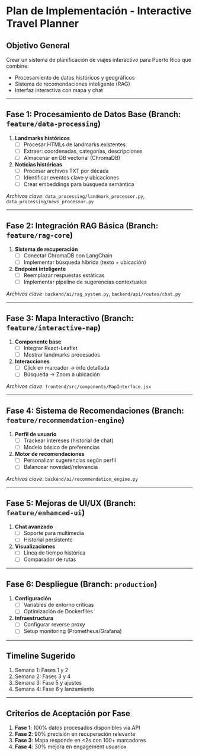 # Plan de Implementación - Interactive Travel Planner

## Objetivo General
Crear un sistema de planificación de viajes interactivo para Puerto Rico que combine:
- Procesamiento de datos históricos y geográficos
- Sistema de recomendaciones inteligente (RAG)
- Interfaz interactiva con mapa y chat

---

## Fase 1: Procesamiento de Datos Base (Branch: `feature/data-processing`)
1. **Landmarks históricos**
   - [ ] Procesar HTMLs de landmarks existentes
   - [ ] Extraer: coordenadas, categorías, descripciones
   - [ ] Almacenar en DB vectorial (ChromaDB)

2. **Noticias históricas**
   - [ ] Procesar archivos TXT por década
   - [ ] Identificar eventos clave y ubicaciones
   - [ ] Crear embeddings para búsqueda semántica

*Archivos clave*: 
`data_processing/landmark_processor.py`, 
`data_processing/news_processor.py`

---

## Fase 2: Integración RAG Básica (Branch: `feature/rag-core`)
1. **Sistema de recuperación**
   - [ ] Conectar ChromaDB con LangChain
   - [ ] Implementar búsqueda híbrida (texto + ubicación)

2. **Endpoint inteligente**
   - [ ] Reemplazar respuestas estáticas
   - [ ] Implementar pipeline de sugerencias contextuales

*Archivos clave*: 
`backend/ai/rag_system.py`, 
`backend/api/routes/chat.py`

---

## Fase 3: Mapa Interactivo (Branch: `feature/interactive-map`)
1. **Componente base**
   - [ ] Integrar React-Leaflet
   - [ ] Mostrar landmarks procesados

2. **Interacciones**
   - [ ] Click en marcador → info detallada
   - [ ] Búsqueda → Zoom a ubicación

*Archivos clave*: 
`frontend/src/components/MapInterface.jsx`

---

## Fase 4: Sistema de Recomendaciones (Branch: `feature/recommendation-engine`)
1. **Perfil de usuario**
   - [ ] Trackear intereses (historial de chat)
   - [ ] Modelo básico de preferencias

2. **Motor de recomendaciones**
   - [ ] Personalizar sugerencias según perfil
   - [ ] Balancear novedad/relevancia

*Archivos clave*: 
`backend/ai/recommendation_engine.py`

---

## Fase 5: Mejoras de UI/UX (Branch: `feature/enhanced-ui`)
1. **Chat avanzado**
   - [ ] Soporte para multimedia
   - [ ] Historial persistente

2. **Visualizaciones**
   - [ ] Línea de tiempo histórica
   - [ ] Comparador de rutas

---

## Fase 6: Despliegue (Branch: `production`)
1. **Configuración**
   - [ ] Variables de entorno críticas
   - [ ] Optimización de Dockerfiles

2. **Infraestructura**
   - [ ] Configurar reverse proxy
   - [ ] Setup monitoring (Prometheus/Grafana)

---

## Timeline Sugerido
1. Semana 1: Fases 1 y 2
2. Semana 2: Fases 3 y 4
3. Semana 3: Fase 5 y ajustes
4. Semana 4: Fase 6 y lanzamiento

---

## Criterios de Aceptación por Fase
1. **Fase 1**: 100% datos procesados disponibles via API
2. **Fase 2**: 90% precisión en recuperación relevante
3. **Fase 3**: Mapa responde en <2s con 100+ marcadores
4. **Fase 4**: 30% mejora en engagement usuariox 